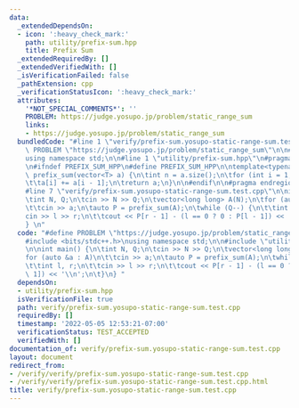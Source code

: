 ```yaml
---
data:
  _extendedDependsOn:
  - icon: ':heavy_check_mark:'
    path: utility/prefix-sum.hpp
    title: Prefix Sum
  _extendedRequiredBy: []
  _extendedVerifiedWith: []
  _isVerificationFailed: false
  _pathExtension: cpp
  _verificationStatusIcon: ':heavy_check_mark:'
  attributes:
    '*NOT_SPECIAL_COMMENTS*': ''
    PROBLEM: https://judge.yosupo.jp/problem/static_range_sum
    links:
    - https://judge.yosupo.jp/problem/static_range_sum
  bundledCode: "#line 1 \"verify/prefix-sum.yosupo-static-range-sum.test.cpp\"\n#define\
    \ PROBLEM \"https://judge.yosupo.jp/problem/static_range_sum\"\n\n#include <bits/stdc++.h>\n\
    using namespace std;\n\n#line 1 \"utility/prefix-sum.hpp\"\n#pragma region prefix_sum\n\
    \n#ifndef PREFIX_SUM_HPP\n#define PREFIX_SUM_HPP\n\ntemplate<typename T>\nvector<T>\
    \ prefix_sum(vector<T> a) {\n\tint n = a.size();\n\tfor (int i = 1; i < n; i++)\n\
    \t\ta[i] += a[i - 1];\n\treturn a;\n}\n\n#endif\n\n#pragma endregion prefix_sum\n\
    #line 7 \"verify/prefix-sum.yosupo-static-range-sum.test.cpp\"\n\nint main() {\n\
    \tint N, Q;\n\tcin >> N >> Q;\n\tvector<long long> A(N);\n\tfor (auto &a : A)\n\
    \t\tcin >> a;\n\tauto P = prefix_sum(A);\n\twhile (Q--) {\n\t\tint l, r;\n\t\t\
    cin >> l >> r;\n\t\tcout << P[r - 1] - (l == 0 ? 0 : P[l - 1]) << '\\n';\n\t}\n\
    } \n"
  code: "#define PROBLEM \"https://judge.yosupo.jp/problem/static_range_sum\"\n\n\
    #include <bits/stdc++.h>\nusing namespace std;\n\n#include \"utility/prefix-sum.hpp\"\
    \n\nint main() {\n\tint N, Q;\n\tcin >> N >> Q;\n\tvector<long long> A(N);\n\t\
    for (auto &a : A)\n\t\tcin >> a;\n\tauto P = prefix_sum(A);\n\twhile (Q--) {\n\
    \t\tint l, r;\n\t\tcin >> l >> r;\n\t\tcout << P[r - 1] - (l == 0 ? 0 : P[l -\
    \ 1]) << '\\n';\n\t}\n} "
  dependsOn:
  - utility/prefix-sum.hpp
  isVerificationFile: true
  path: verify/prefix-sum.yosupo-static-range-sum.test.cpp
  requiredBy: []
  timestamp: '2022-05-05 12:53:21-07:00'
  verificationStatus: TEST_ACCEPTED
  verifiedWith: []
documentation_of: verify/prefix-sum.yosupo-static-range-sum.test.cpp
layout: document
redirect_from:
- /verify/verify/prefix-sum.yosupo-static-range-sum.test.cpp
- /verify/verify/prefix-sum.yosupo-static-range-sum.test.cpp.html
title: verify/prefix-sum.yosupo-static-range-sum.test.cpp
---
```

